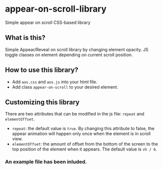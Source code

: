 # appear-on-scroll-library
Simple appear on scroll CSS-based library

## What is this?
Simple Appear/Reveal on scroll library by changing element opacity.
JS toggle classes on element depending on current scroll position.

## How to use this library?
* Add `aos.css` and `aos.js` into your html file.
* Add class `appear-on-scroll` to your desired element.

## Customizing this library
There are two attributes that can be modified in the js file: `repeat` and `elementOffset`.
* `repeat`: the default value is `true`. By changing this attribute to false, the appear animation will happen only once when the element is in scroll view.
* `elementOffset`: the amount of offset from the bottom of the screen to the top position of the element when it appears. The default value is `vh / 6`.

### An example file has been inluded.
